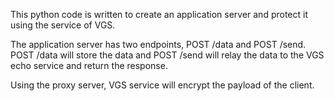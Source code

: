 This python code is written to create an application server and protect it using the service of VGS. 

The application server has two endpoints, POST /data and POST /send. POST /data will store the data and POST /send will relay the data to the VGS echo service and return the response.

Using the proxy server, VGS service will encrypt the payload of the client.
